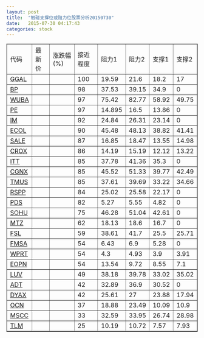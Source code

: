 ```yaml
---
layout: post
title:  "触碰支撑位或阻力位股票分析20150730"
date:   2015-07-30 04:17:43
categories: stock
---
```

<script type="text/javascript">
var stockList = []
stockList.push('gb_ggal');
stockList.push('gb_bp');
stockList.push('gb_wuba');
stockList.push('gb_pe');
stockList.push('gb_im');
stockList.push('gb_ecol');
stockList.push('gb_sale');
stockList.push('gb_crox');
stockList.push('gb_itt');
stockList.push('gb_cgnx');
stockList.push('gb_tmus');
stockList.push('gb_rspp');
stockList.push('gb_pds');
stockList.push('gb_sohu');
stockList.push('gb_mtz');
stockList.push('gb_fsl');
stockList.push('gb_fmsa');
stockList.push('gb_wprt');
stockList.push('gb_eopn');
stockList.push('gb_luv');
stockList.push('gb_adt');
stockList.push('gb_dyax');
stockList.push('gb_ocn');
stockList.push('gb_mscc');
stockList.push('gb_tlm');
</script>
<table border="1">
 <tr>
 <td>代码</td>
 <td>最新价</td>
 <td>涨跌幅(%)</td>
 <td>接近程度</td>
 <td>阻力1</td>
 <td>阻力2</td>
 <td>支撑1</td>
 <td>支撑2</td>
</tr>
  <tr id="ggal" class="green">
  <td><a href="http://stock.finance.sina.com.cn/usstock/quotes/GGAL.html" target="_blank">GGAL</a></td><td></td><td></td><td>100</td><td>19.59</td><td>21.6</td><td>18.2</td><td>17</td></tr>
  <tr id="bp" class="red">
  <td><a href="http://stock.finance.sina.com.cn/usstock/quotes/BP.html" target="_blank">BP</a></td><td></td><td></td><td>98</td><td>37.53</td><td>39.15</td><td>34.9</td><td>0</td></tr>
  <tr id="wuba" class="green">
  <td><a href="http://stock.finance.sina.com.cn/usstock/quotes/WUBA.html" target="_blank">WUBA</a></td><td></td><td></td><td>97</td><td>75.42</td><td>82.77</td><td>58.92</td><td>49.75</td></tr>
  <tr id="pe" class="red">
  <td><a href="http://stock.finance.sina.com.cn/usstock/quotes/PE.html" target="_blank">PE</a></td><td></td><td></td><td>97</td><td>14.895</td><td>16.5</td><td>13.86</td><td>0</td></tr>
  <tr id="im" class="red">
  <td><a href="http://stock.finance.sina.com.cn/usstock/quotes/IM.html" target="_blank">IM</a></td><td></td><td></td><td>92</td><td>24.84</td><td>26.31</td><td>23.14</td><td>0</td></tr>
  <tr id="ecol" class="red">
  <td><a href="http://stock.finance.sina.com.cn/usstock/quotes/ECOL.html" target="_blank">ECOL</a></td><td></td><td></td><td>90</td><td>45.48</td><td>48.13</td><td>38.82</td><td>41.41</td></tr>
  <tr id="sale" class="green">
  <td><a href="http://stock.finance.sina.com.cn/usstock/quotes/SALE.html" target="_blank">SALE</a></td><td></td><td></td><td>87</td><td>16.85</td><td>18.47</td><td>13.55</td><td>14.98</td></tr>
  <tr id="crox" class="red">
  <td><a href="http://stock.finance.sina.com.cn/usstock/quotes/CROX.html" target="_blank">CROX</a></td><td></td><td></td><td>86</td><td>14.19</td><td>15.19</td><td>12.12</td><td>13.22</td></tr>
  <tr id="itt" class="red">
  <td><a href="http://stock.finance.sina.com.cn/usstock/quotes/ITT.html" target="_blank">ITT</a></td><td></td><td></td><td>85</td><td>37.78</td><td>41.36</td><td>35.3</td><td>0</td></tr>
  <tr id="cgnx" class="red">
  <td><a href="http://stock.finance.sina.com.cn/usstock/quotes/CGNX.html" target="_blank">CGNX</a></td><td></td><td></td><td>85</td><td>45.52</td><td>51.33</td><td>39.77</td><td>42.49</td></tr>
  <tr id="tmus" class="red">
  <td><a href="http://stock.finance.sina.com.cn/usstock/quotes/TMUS.html" target="_blank">TMUS</a></td><td></td><td></td><td>85</td><td>37.61</td><td>39.69</td><td>33.22</td><td>34.66</td></tr>
  <tr id="rspp" class="red">
  <td><a href="http://stock.finance.sina.com.cn/usstock/quotes/RSPP.html" target="_blank">RSPP</a></td><td></td><td></td><td>84</td><td>25.02</td><td>25.58</td><td>22.17</td><td>0</td></tr>
  <tr id="pds" class="red">
  <td><a href="http://stock.finance.sina.com.cn/usstock/quotes/PDS.html" target="_blank">PDS</a></td><td></td><td></td><td>82</td><td>5.27</td><td>5.55</td><td>4.82</td><td>0</td></tr>
  <tr id="sohu" class="red">
  <td><a href="http://stock.finance.sina.com.cn/usstock/quotes/SOHU.html" target="_blank">SOHU</a></td><td></td><td></td><td>75</td><td>46.28</td><td>51.04</td><td>42.61</td><td>0</td></tr>
  <tr id="mtz" class="red">
  <td><a href="http://stock.finance.sina.com.cn/usstock/quotes/MTZ.html" target="_blank">MTZ</a></td><td></td><td></td><td>62</td><td>18.13</td><td>18.6</td><td>16.7</td><td>0</td></tr>
  <tr id="fsl" class="red">
  <td><a href="http://stock.finance.sina.com.cn/usstock/quotes/FSL.html" target="_blank">FSL</a></td><td></td><td></td><td>59</td><td>38.61</td><td>41.7</td><td>25.5</td><td>25.71</td></tr>
  <tr id="fmsa" class="red">
  <td><a href="http://stock.finance.sina.com.cn/usstock/quotes/FMSA.html" target="_blank">FMSA</a></td><td></td><td></td><td>54</td><td>6.43</td><td>6.9</td><td>5.28</td><td>0</td></tr>
  <tr id="wprt" class="red">
  <td><a href="http://stock.finance.sina.com.cn/usstock/quotes/WPRT.html" target="_blank">WPRT</a></td><td></td><td></td><td>54</td><td>4.3</td><td>4.93</td><td>3.9</td><td>3.91</td></tr>
  <tr id="eopn" class="green">
  <td><a href="http://stock.finance.sina.com.cn/usstock/quotes/EOPN.html" target="_blank">EOPN</a></td><td></td><td></td><td>54</td><td>13.54</td><td>9.72</td><td>8.55</td><td>7.1</td></tr>
  <tr id="luv" class="green">
  <td><a href="http://stock.finance.sina.com.cn/usstock/quotes/LUV.html" target="_blank">LUV</a></td><td></td><td></td><td>49</td><td>38.18</td><td>39.78</td><td>33.02</td><td>35.02</td></tr>
  <tr id="adt" class="green">
  <td><a href="http://stock.finance.sina.com.cn/usstock/quotes/ADT.html" target="_blank">ADT</a></td><td></td><td></td><td>42</td><td>32.89</td><td>36.9</td><td>30.52</td><td>0</td></tr>
  <tr id="dyax" class="green">
  <td><a href="http://stock.finance.sina.com.cn/usstock/quotes/DYAX.html" target="_blank">DYAX</a></td><td></td><td></td><td>42</td><td>25.61</td><td>27</td><td>23.88</td><td>17.94</td></tr>
  <tr id="ocn" class="green">
  <td><a href="http://stock.finance.sina.com.cn/usstock/quotes/OCN.html" target="_blank">OCN</a></td><td></td><td></td><td>37</td><td>18.88</td><td>23.49</td><td>10.09</td><td>10.9</td></tr>
  <tr id="mscc" class="green">
  <td><a href="http://stock.finance.sina.com.cn/usstock/quotes/MSCC.html" target="_blank">MSCC</a></td><td></td><td></td><td>33</td><td>32.59</td><td>33.95</td><td>26.74</td><td>28.98</td></tr>
  <tr id="tlm" class="green">
  <td><a href="http://stock.finance.sina.com.cn/usstock/quotes/TLM.html" target="_blank">TLM</a></td><td></td><td></td><td>25</td><td>10.19</td><td>10.72</td><td>7.57</td><td>7.93</td></tr>
</table>
